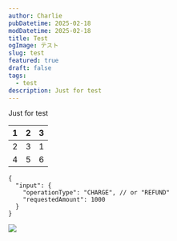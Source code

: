 ```yaml
---
author: Charlie
pubDatetime: 2025-02-18
modDatetime: 2025-02-18
title: Test
ogImage: テスト
slug: test
featured: true
draft: false
tags:
  - test
description: Just for test
---
```

Just for test

| 1   | 2   | 3   |
| --- | --- | --- |
| 2   | 3   | 1   |
| 4   | 5   | 6   |

```
{
  "input": {
    "operationType": "CHARGE", // or "REFUND"
    "requestedAmount": 1000
  }
}
```

![](//astropaper-og.jpg)